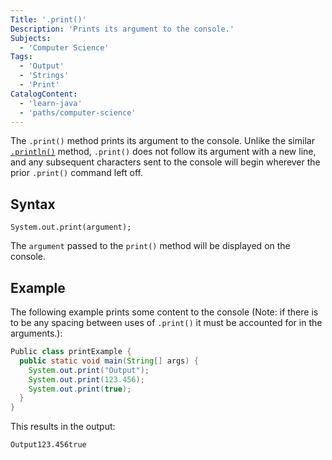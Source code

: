 ```yaml
---
Title: '.print()'
Description: 'Prints its argument to the console.'
Subjects:
  - 'Computer Science'
Tags:
  - 'Output'
  - 'Strings'
  - 'Print'
CatalogContent:
  - 'learn-java'
  - 'paths/computer-science'
---
```


The `.print()` method prints its argument to the console. Unlike the similar [`.println()`](https://www.codecademy.com/resources/docs/java/output/println) method, `.print()` does not follow its argument with a new line, and any subsequent characters sent to the console will begin wherever the prior `.print()` command left off.

## Syntax

```pseudo
System.out.print(argument);
```

The `argument` passed to the `print()` method will be displayed on the console.

## Example

The following example prints some content to the console (Note: if there is to be any spacing between uses of `.print()` it must be accounted for in the arguments.):

```java
Public class printExample {
  public static void main(String[] args) {
    System.out.print("Output");
    System.out.print(123.456);
    System.out.print(true);
  }
}
```

This results in the output:

```shell
Output123.456true
```
